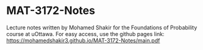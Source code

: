 # MAT-3172-Notes

Lecture notes written by Mohamed Shakir for the Foundations of Probability course at uOttawa. For easy access, use the github pages link: https://mohamedshakir3.github.io/MAT-3172-Notes/main.pdf
